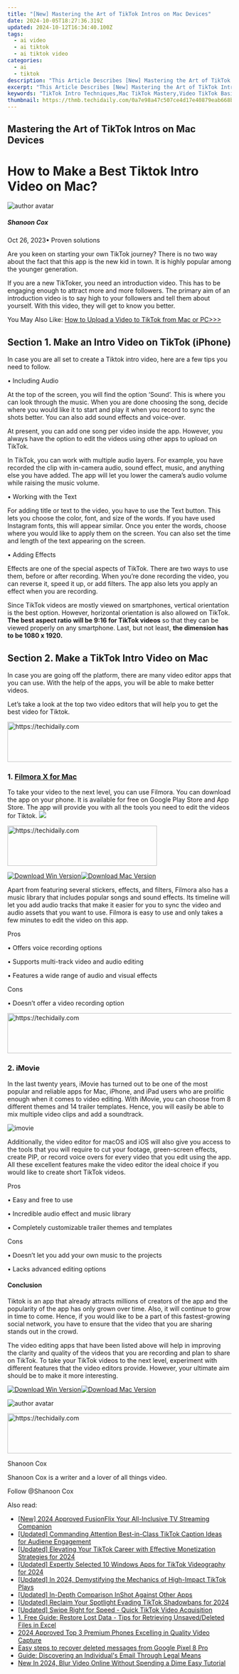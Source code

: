 ```yaml
---
title: "[New] Mastering the Art of TikTok Intros on Mac Devices"
date: 2024-10-05T18:27:36.319Z
updated: 2024-10-12T16:34:40.100Z
tags:
  - ai video
  - ai tiktok
  - ai tiktok video
categories:
  - ai
  - tiktok
description: "This Article Describes [New] Mastering the Art of TikTok Intros on Mac Devices"
excerpt: "This Article Describes [New] Mastering the Art of TikTok Intros on Mac Devices"
keywords: "TikTok Intro Techniques,Mac TikTok Mastery,Video TikTok Basics,Creating TikTok Props,TikTok Editing Skills,Mac Devices for TikTok,Crafting TikTok Intros"
thumbnail: https://thmb.techidaily.com/0a7e98a47c507ce4d17e40879eab668bc44ad83b05fd8fefcba56a2f27460108.jpg
---
```


## Mastering the Art of TikTok Intros on Mac Devices

# How to Make a Best Tiktok Intro Video on Mac?

![author avatar](https://images.wondershare.com/filmora/article-images/shannon-cox.jpg)

##### Shanoon Cox

 Oct 26, 2023• Proven solutions

Are you keen on starting your own TikTok journey? There is no two way about the fact that this app is the new kid in town. It is highly popular among the younger generation.

If you are a new TikToker, you need an introduction video. This has to be engaging enough to attract more and more followers. The primary aim of an introduction video is to say high to your followers and tell them about yourself. With this video, they will get to know you better.

You May Also Like: [How to Upload a Video to TikTok from Mac or PC>>>](https://tools.techidaily.com/wondershare/filmora/download/)

## Section 1. Make an Intro Video on TikTok (iPhone)

In case you are all set to create a Tiktok intro video, here are a few tips you need to follow.

• Including Audio

At the top of the screen, you will find the option ‘Sound’. This is where you can look through the music. When you are done choosing the song, decide where you would like it to start and play it when you record to sync the shots better. You can also add sound effects and voice-over.

At present, you can add one song per video inside the app. However, you always have the option to edit the videos using other apps to upload on TikTok.

In TikTok, you can work with multiple audio layers. For example, you have recorded the clip with in-camera audio, sound effect, music, and anything else you have added. The app will let you lower the camera’s audio volume while raising the music volume.

• Working with the Text

For adding title or text to the video, you have to use the Text button. This lets you choose the color, font, and size of the words. If you have used Instagram fonts, this will appear similar. Once you enter the words, choose where you would like to apply them on the screen. You can also set the time and length of the text appearing on the screen.

• Adding Effects

Effects are one of the special aspects of TikTok. There are two ways to use them, before or after recording. When you’re done recording the video, you can reverse it, speed it up, or add filters. The app also lets you apply an effect when you are recording.

Since TikTok videos are mostly viewed on smartphones, vertical orientation is the best option. However, horizontal orientation is also allowed on TikTok. **The best aspect ratio will be 9:16 for TikTok videos** so that they can be viewed properly on any smartphone. Last, but not least, **the dimension has to be 1080 x 1920.**

## Section 2. Make a TikTok Intro Video on Mac

In case you are going off the platform, there are many video editor apps that you can use. With the help of the apps, you will be able to make better videos.

Let’s take a look at the top two video editors that will help you to get the best video for Tiktok.

<!-- affiliate ads begin -->
<a href="https://appsumo.8odi.net/c/5597632/2087408/7443" target="_top" id="2087408">
  <img src="//a.impactradius-go.com/display-ad/7443-2087408" border="0" alt="https://techidaily.com" width="728" height="90"/>
</a>
<img height="0" width="0" src="https://appsumo.8odi.net/i/5597632/2087408/7443" style="position:absolute;visibility:hidden;" border="0" />
<!-- affiliate ads end -->

### 1. [Filmora X for Mac](https://tools.techidaily.com/wondershare/filmora/download/)

To take your video to the next level, you can use Filmora. You can download the app on your phone. It is available for free on Google Play Store and App Store. The app will provide you with all the tools you need to edit the videos for Tiktok. ![](https://images.wondershare.com/filmora/Mac-articles/filmora.jpg)

<!-- affiliate ads begin -->
<a href="https://aligracehair.sjv.io/c/5597632/2135372/19272" target="_top" id="2135372">
  <img src="//a.impactradius-go.com/display-ad/19272-2135372" border="0" alt="https://techidaily.com" width="336" height="90"/>
</a>
<img height="0" width="0" src="https://aligracehair.sjv.io/i/5597632/2135372/19272" style="position:absolute;visibility:hidden;" border="0" />
<!-- affiliate ads end -->

[![Download Win Version](https://images.wondershare.com/filmora/guide/download-btn-win.jpg)](https://tools.techidaily.com/wondershare/filmora/download/)[![Download Mac Version](https://images.wondershare.com/filmora/guide/download-btn-mac.jpg)](https://tools.techidaily.com/wondershare/filmora/download/)

Apart from featuring several stickers, effects, and filters, Filmora also has a music library that includes popular songs and sound effects. Its timeline will let you add audio tracks that make it easier for you to sync the video and audio assets that you want to use. Filmora is easy to use and only takes a few minutes to edit the video on this app.

Pros

• Offers voice recording options

• Supports multi-track video and audio editing

• Features a wide range of audio and visual effects

Cons

• Doesn’t offer a video recording option

<!-- affiliate ads begin -->
<a href="https://appsumo.8odi.net/c/5597632/2151890/7443" target="_top" id="2151890">
  <img src="//a.impactradius-go.com/display-ad/7443-2151890" border="0" alt="https://techidaily.com" width="728" height="90"/>
</a>
<img height="0" width="0" src="https://appsumo.8odi.net/i/5597632/2151890/7443" style="position:absolute;visibility:hidden;" border="0" />
<!-- affiliate ads end -->

### 2. iMovie

In the last twenty years, iMovie has turned out to be one of the most popular and reliable apps for Mac, iPhone, and iPad users who are prolific enough when it comes to video editing. With iMovie, you can choose from 8 different themes and 14 trailer templates. Hence, you will easily be able to mix multiple video clips and add a soundtrack.

![imovie](https://images.wondershare.com/filmora/Mac-articles/imovie.jpg)

Additionally, the video editor for macOS and iOS will also give you access to the tools that you will require to cut your footage, green-screen effects, create PIP, or record voice overs for every video that you edit using the app. All these excellent features make the video editor the ideal choice if you would like to create short TikTok videos.

Pros

• Easy and free to use

• Incredible audio effect and music library

• Completely customizable trailer themes and templates

Cons

• Doesn’t let you add your own music to the projects

• Lacks advanced editing options

#### Conclusion

Tiktok is an app that already attracts millions of creators of the app and the popularity of the app has only grown over time. Also, it will continue to grow in time to come. Hence, if you would like to be a part of this fastest-growing social network, you have to ensure that the video that you are sharing stands out in the crowd.

The video editing apps that have been listed above will help in improving the clarity and quality of the videos that you are recording and plan to share on TikTok. To take your TikTok videos to the next level, experiment with different features that the video editors provide. However, your ultimate aim should be to make it more interesting.

[![Download Win Version](https://images.wondershare.com/filmora/guide/download-btn-win.jpg)](https://tools.techidaily.com/wondershare/filmora/download/)[![Download Mac Version](https://images.wondershare.com/filmora/guide/download-btn-mac.jpg)](https://tools.techidaily.com/wondershare/filmora/download/)

![author avatar](https://images.wondershare.com/filmora/article-images/shannon-cox.jpg)

<!-- affiliate ads begin -->
<a href="https://aligracehair.sjv.io/c/5597632/2006933/19272" target="_top" id="2006933">
  <img src="//a.impactradius-go.com/display-ad/19272-2006933" border="0" alt="https://techidaily.com" width="728" height="90"/>
</a>
<img height="0" width="0" src="https://aligracehair.sjv.io/i/5597632/2006933/19272" style="position:absolute;visibility:hidden;" border="0" />
<!-- affiliate ads end -->

Shanoon Cox

Shanoon Cox is a writer and a lover of all things video.

Follow @Shanoon Cox

<ins class="adsbygoogle"
      style="display:block"
      data-ad-client="ca-pub-7571918770474297"
      data-ad-slot="8358498916"
      data-ad-format="auto"
      data-full-width-responsive="true"></ins>

<span class="atpl-alsoreadstyle">Also read:</span>
<div><ul>
<li><a href="https://article-knowledge.techidaily.com/new-2024-approved-fusionflix-your-all-inclusive-tv-streaming-companion/"><u>[New] 2024 Approved FusionFlix Your All-Inclusive TV Streaming Companion</u></a></li>
<li><a href="https://tiktok-videos.techidaily.com/updated-commanding-attention-best-in-class-tiktok-caption-ideas-for-audiene-engagement/"><u>[Updated] Commanding Attention Best-in-Class TikTok Caption Ideas for Audiene Engagement</u></a></li>
<li><a href="https://tiktok-videos.techidaily.com/updated-elevating-your-tiktok-career-with-effective-monetization-strategies-for-2024/"><u>[Updated] Elevating Your TikTok Career with Effective Monetization Strategies for 2024</u></a></li>
<li><a href="https://tiktok-videos.techidaily.com/updated-expertly-selected-10-windows-apps-for-tiktok-videography-for-2024/"><u>[Updated] Expertly Selected 10 Windows Apps for TikTok Videography for 2024</u></a></li>
<li><a href="https://tiktok-videos.techidaily.com/updated-in-2024-demystifying-the-mechanics-of-high-impact-tiktok-plays/"><u>[Updated] In 2024, Demystifying the Mechanics of High-Impact TikTok Plays</u></a></li>
<li><a href="https://vp-tips.techidaily.com/updated-in-depth-comparison-inshot-against-other-apps/"><u>[Updated] In-Depth Comparison InShot Against Other Apps</u></a></li>
<li><a href="https://tiktok-videos.techidaily.com/updated-reclaim-your-spotlight-evading-tiktok-shadowbans-for-2024/"><u>[Updated] Reclaim Your Spotlight Evading TikTok Shadowbans for 2024</u></a></li>
<li><a href="https://tiktok-videos.techidaily.com/updated-swipe-right-for-speed-quick-tiktok-video-acquisition/"><u>[Updated] Swipe Right for Speed - Quick TikTok Video Acquisition</u></a></li>
<li><a href="https://fox-shield.techidaily.com/1-free-guide-restore-lost-data-tips-for-retrieving-unsaveddeleted-files-in-excel/"><u>1. Free Guide: Restore Lost Data - Tips for Retrieving Unsaved/Deleted Files in Excel</u></a></li>
<li><a href="https://fox-glue.techidaily.com/2024-approved-top-3-premium-phones-excelling-in-quality-video-capture/"><u>2024 Approved Top 3 Premium Phones Excelling in Quality Video Capture</u></a></li>
<li><a href="https://phone-solutions.techidaily.com/easy-steps-to-recover-deleted-messages-from-google-pixel-8-pro-by-fonelab-android-recover-messages/"><u>Easy steps to recover deleted messages from Google Pixel 8 Pro</u></a></li>
<li><a href="https://techtrends.techidaily.com/guide-discovering-an-individuals-email-through-legal-means/"><u>Guide: Discovering an Individual's Email Through Legal Means</u></a></li>
<li><a href="https://smart-video-editing.techidaily.com/new-in-2024-blur-video-online-without-spending-a-dime-easy-tutorial/"><u>New In 2024, Blur Video Online Without Spending a Dime Easy Tutorial</u></a></li>
</ul></div>

